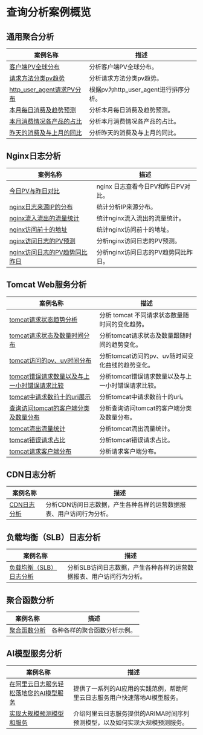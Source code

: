 # 查询分析案例概览

## 通用聚合分析
| 案例名称                                                                                                                                       | 描述                        |
| ---------------------------------------------------------------------------------------------------------------------------------------------- | --------------------------- |
| [客户端PV全球分布](./客户端PV全球分布.md) | 分析客户端PV全球分布。 |
| [请求方法分类pv趋势](./请求方法分类pv趋势.md) | 分析请求方法分类pv趋势。 |
| [http_user_agent请求PV分布](./根据pv为http_user_agent进行排序展示.md) | 根据pv为http_user_agent进行排序分析。 |
| [本月每日消费及趋势预测](./本月每日消费及趋势预测.md) | 分析本月每日消费及趋势预测。 |
| [本月消费情况各产品的占比](./本月消费情况各产品的占比.md) | 分析本月消费情况各产品的占比。 |
| [昨天的消费及与上月的同比](./昨天的消费及与上月的同比.md) | 分析昨天的消费及与上月的同比。 |

## Nginx日志分析

| 案例名称                                                                                                                                       | 描述                        |
| ---------------------------------------------------------------------------------------------------------------------------------------------- | --------------------------- |
| [今日PV与昨日对比](./nginx%E4%BB%8A%E6%97%A5PV%E4%B8%8E%E6%98%A8%E6%97%A5%E5%AF%B9%E6%AF%94.md) | nginx 日志查看今日PV和昨日PV对比。 |
| [nginx日志来源IP的分布](./nginx日志来源IP的分布.md) | 统计分析IP来源分布。 |
| [nginx流入流出的流量统计](./nginx流入流出的流量统计.md) | 统计nginx流入流出的流量统计。 |
| [nginx访问前十的地址](./nginx访问前十的地址.md) | 统计nginx访问前十的地址。 |
| [nginx访问日志的PV预测](./nginx访问日志的PV预测.md) | 分析nginx访问日志的PV预测。 |
| [nginx访问日志的PV趋势同比昨日](./nginx访问日志的PV趋势同比昨日.md) | 分析nginx访问日志的PV趋势同比昨日。 |

## Tomcat Web服务分析
| 案例名称                                                                                                                                       | 描述                        |
| ---------------------------------------------------------------------------------------------------------------------------------------------- | --------------------------- |
| [tomcat请求状态趋势分析](./tomcat%E8%AF%B7%E6%B1%82%E7%8A%B6%E6%80%81%E8%B6%8B%E5%8A%BF%E5%88%86%E6%9E%90.md) | 分析 tomcat 不同请求状态数量随时间的变化趋势。 |
| [tomcat请求状态及数量时间分布](./tomcat请求状态及数量跟随时间顺序展示.md) | 分析tomcat请求状态及数量跟随时间的趋势变化。 |
| [tomcat访问的pv、uv时间分布](./展示tomcat访问的pv、uv随时间变化曲线.md) | 分析tomcat访问的pv、uv随时间变化曲线的趋势变化。 |
| [tomcat错误请求数量以及与上一小时错误请求比较](./tomcat错误请求数量以及与上一小时错误请求比较.md) | 分析tomcat错误请求数量以及与上一小时错误请求比较。 |
| [tomcat中请求数前十的uri展示](./tomcat中请求数前十的uri展示.md) | 分析tomcat中请求数前十的uri。 |
| [查询访问tomcat的客户端分类及数量分布](./查询访问tomcat的客户端分类及数量分布.md) | 分析查询访问tomcat的客户端分类及数量分布。 |
| [tomcat流出流量统计](./tomcat流出流量统计.md) | 分析tomcat流出流量统计。 |
| [tomcat错误请求占比](./tomcat错误请求占比.md) | 分析tomcat错误请求占比。 |
| [tomcat请求客户端分布](./将请求客户端分布在地图上展示.md) | 分析请求客户端分布。 |

## CDN日志分析
| 案例名称                                                                                                                                       | 描述                        |
| ---------------------------------------------------------------------------------------------------------------------------------------------- | --------------------------- |
| [CDN日志分析](./CDN日志分析.md) | 分析CDN访问日志数据，产生各种各样的运营数据报表、用户访问行为分析。 |

## 负载均衡（SLB）日志分析
| 案例名称                                                                                                                                       | 描述                        |
| ---------------------------------------------------------------------------------------------------------------------------------------------- | --------------------------- |
| [负载均衡（SLB）日志分析](./负载均衡（SLB）日志分析.md) | 分析SLB访问日志数据，产生各种各样的运营数据报表、用户访问行为分析。 |

## 聚合函数分析
| 案例名称                                                                                                                                       | 描述                        |
| ---------------------------------------------------------------------------------------------------------------------------------------------- | --------------------------- |
| [聚合函数分析](../sqlfunction/聚合函数.md) | 各种各样的聚合函数分析示例。 |

## AI模型服务分析

| 案例名称                                                                                                                                       | 描述                        |
| ---------------------------------------------------------------------------------------------------------------------------------------------- | --------------------------- |
| [在阿里云日志服务轻松落地您的AI模型服务](./deploy_aI_model_width_alilog_service.md) | 提供了一系列的AI应用的实践范例，帮助阿里云日志服务用户快速落地AI模型服务。 |
| [实现大规模预测模型和服务](./实现大规模预测模型和服务.md) | 介绍阿里云日志服务提供的ARIMA时间序列预测模型，以及如何实现大规模预测服务。 |

